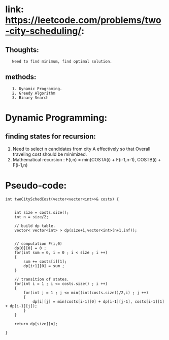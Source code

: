 # link: https://leetcode.com/problems/two-city-scheduling/:
## Thoughts:
       Need to find minimum, find optimal solution. 
## methods: 
       1. Dynamic Programing. 
       2. Greedy Algorithm 
       3. Binary Search 
# Dynamic Programming:
  ## finding states for recursion:
  1.  Need to select n candidates from city A effectively so that 
     Overall traveling cost should be minimized.
  2. Mathematical recursion : 
     F(i,n) = min(COSTA(i) + F(i-1,n-1), COSTB(i) + F(i-1,n) 

# Pseudo-code:
  
    int twoCitySchedCost(vector<vector<int>>& costs) {
        
        
        int size = costs.size();
        int n = size/2; 
        
        // build dp table. 
        vector< vector<int> > dp(size+1,vector<int>(n+1,inf));
        
        
        // computation F(i,0) 
        dp[0][0] = 0 ;
        for(int sum = 0, i = 0 ; i < size ; i ++)
        {
            sum += costs[i][1];
            dp[i+1][0] = sum ; 
        }
        
        // transition of states. 
        for(int i = 1 ; i <= costs.size() ; i ++)
        {
            for(int j = 1 ; j <= min((int)costs.size()/2,i) ; j ++)
            {
                dp[i][j] = min(costs[i-1][0] + dp[i-1][j-1], costs[i-1][1] + dp[i-1][j]);
            }
        }
        
        return dp[size][n]; 
        
    }

